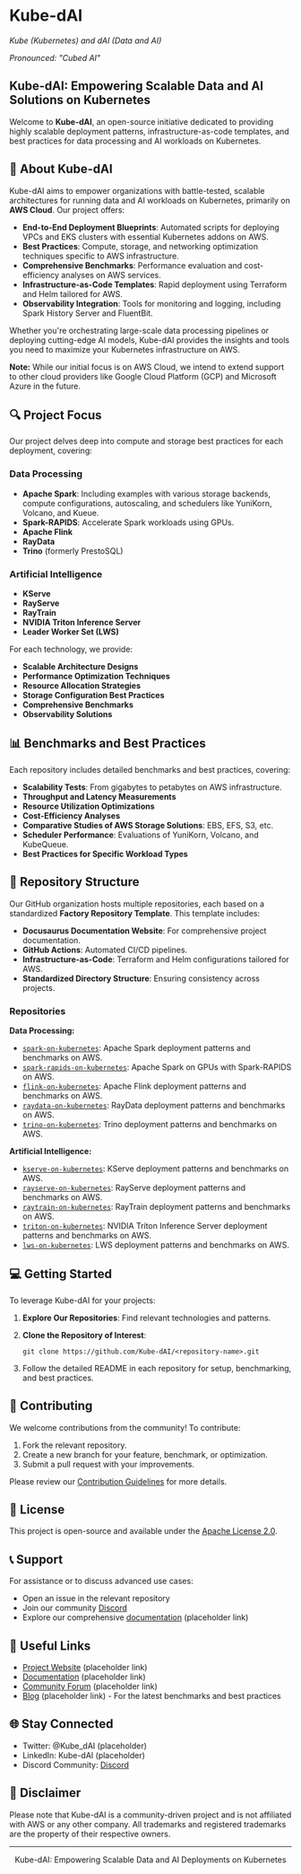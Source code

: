 # Kube-dAI
*Kube (Kubernetes) and dAI (Data and AI)*

*Pronounced: "Cubed AI"*

## Kube-dAI: Empowering Scalable Data and AI Solutions on Kubernetes

Welcome to **Kube-dAI**, an open-source initiative dedicated to providing highly scalable deployment patterns, infrastructure-as-code templates, and best practices for data processing and AI workloads on Kubernetes.

## 🚀 About Kube-dAI

Kube-dAI aims to empower organizations with battle-tested, scalable architectures for running data and AI workloads on Kubernetes, primarily on **AWS Cloud**. Our project offers:

- **End-to-End Deployment Blueprints**: Automated scripts for deploying VPCs and EKS clusters with essential Kubernetes addons on AWS.
- **Best Practices**: Compute, storage, and networking optimization techniques specific to AWS infrastructure.
- **Comprehensive Benchmarks**: Performance evaluation and cost-efficiency analyses on AWS services.
- **Infrastructure-as-Code Templates**: Rapid deployment using Terraform and Helm tailored for AWS.
- **Observability Integration**: Tools for monitoring and logging, including Spark History Server and FluentBit.

Whether you're orchestrating large-scale data processing pipelines or deploying cutting-edge AI models, Kube-dAI provides the insights and tools you need to maximize your Kubernetes infrastructure on AWS.

**Note:** While our initial focus is on AWS Cloud, we intend to extend support to other cloud providers like Google Cloud Platform (GCP) and Microsoft Azure in the future.

## 🔍 Project Focus

Our project delves deep into compute and storage best practices for each deployment, covering:

### Data Processing

- **Apache Spark**: Including examples with various storage backends, compute configurations, autoscaling, and schedulers like YuniKorn, Volcano, and Kueue.
- **Spark-RAPIDS**: Accelerate Spark workloads using GPUs.
- **Apache Flink**
- **RayData**
- **Trino** (formerly PrestoSQL)

### Artificial Intelligence

- **KServe**
- **RayServe**
- **RayTrain**
- **NVIDIA Triton Inference Server**
- **Leader Worker Set (LWS)**

For each technology, we provide:

- **Scalable Architecture Designs**
- **Performance Optimization Techniques**
- **Resource Allocation Strategies**
- **Storage Configuration Best Practices**
- **Comprehensive Benchmarks**
- **Observability Solutions**

## 📊 Benchmarks and Best Practices

Each repository includes detailed benchmarks and best practices, covering:

- **Scalability Tests**: From gigabytes to petabytes on AWS infrastructure.
- **Throughput and Latency Measurements**
- **Resource Utilization Optimizations**
- **Cost-Efficiency Analyses**
- **Comparative Studies of AWS Storage Solutions**: EBS, EFS, S3, etc.
- **Scheduler Performance**: Evaluations of YuniKorn, Volcano, and KubeQueue.
- **Best Practices for Specific Workload Types**

## 📂 Repository Structure

Our GitHub organization hosts multiple repositories, each based on a standardized **Factory Repository Template**. This template includes:

- **Docusaurus Documentation Website**: For comprehensive project documentation.
- **GitHub Actions**: Automated CI/CD pipelines.
- **Infrastructure-as-Code**: Terraform and Helm configurations tailored for AWS.
- **Standardized Directory Structure**: Ensuring consistency across projects.

### Repositories

**Data Processing:**

- [`spark-on-kubernetes`](https://github.com/Kube-dAI/spark-on-kubernetes): Apache Spark deployment patterns and benchmarks on AWS.
- [`spark-rapids-on-kubernetes`](https://github.com/Kube-dAI/spark-rapids-on-kubernetes): Apache Spark on GPUs with Spark-RAPIDS on AWS.
- [`flink-on-kubernetes`](https://github.com/Kube-dAI/flink-on-kubernetes): Apache Flink deployment patterns and benchmarks on AWS.
- [`raydata-on-kubernetes`](https://github.com/Kube-dAI/raydata-on-kubernetes): RayData deployment patterns and benchmarks on AWS.
- [`trino-on-kubernetes`](https://github.com/Kube-dAI/trino-on-kubernetes): Trino deployment patterns and benchmarks on AWS.

**Artificial Intelligence:**

- [`kserve-on-kubernetes`](https://github.com/Kube-dAI/kserve-on-kubernetes): KServe deployment patterns and benchmarks on AWS.
- [`rayserve-on-kubernetes`](https://github.com/Kube-dAI/rayserve-on-kubernetes): RayServe deployment patterns and benchmarks on AWS.
- [`raytrain-on-kubernetes`](https://github.com/Kube-dAI/raytrain-on-kubernetes): RayTrain deployment patterns and benchmarks on AWS.
- [`triton-on-kubernetes`](https://github.com/Kube-dAI/triton-on-kubernetes): NVIDIA Triton Inference Server deployment patterns and benchmarks on AWS.
- [`lws-on-kubernetes`](https://github.com/Kube-dAI/lws-on-kubernetes): LWS deployment patterns and benchmarks on AWS.

## 💻 Getting Started

To leverage Kube-dAI for your projects:

1. **Explore Our Repositories**: Find relevant technologies and patterns.
2. **Clone the Repository of Interest**:

   ```
   git clone https://github.com/Kube-dAI/<repository-name>.git
   ```
3. Follow the detailed README in each repository for setup, benchmarking, and best practices.

## 🤝 Contributing

We welcome contributions from the community! To contribute:

1. Fork the relevant repository.
2. Create a new branch for your feature, benchmark, or optimization.
3. Submit a pull request with your improvements.

Please review our [Contribution Guidelines](CONTRIBUTING.md) for more details.

## 📜 License

This project is open-source and available under the [Apache License 2.0](LICENSE).

## 📞 Support

For assistance or to discuss advanced use cases:

- Open an issue in the relevant repository
- Join our community [Discord](https://discord.com/channels/1291838866990301295/1291838866990301298)
- Explore our comprehensive [documentation](https://docs.kubedai.org) (placeholder link)

## 🔗 Useful Links

- [Project Website](https://kubedai.org) (placeholder link)
- [Documentation](https://docs.kubedai.org) (placeholder link)
- [Community Forum](https://forum.kubedai.org) (placeholder link)
- [Blog](https://blog.kubedai.org) (placeholder link) - For the latest benchmarks and best practices

## 🌐 Stay Connected

- Twitter: @Kube_dAI (placeholder)
- LinkedIn: Kube-dAI (placeholder)
- Discord Community: [Discord](https://discord.com/channels/1291838866990301295/1291838866990301298)

## 📝 Disclaimer

Please note that Kube-dAI is a community-driven project and is not affiliated with AWS or any other company. All trademarks and registered trademarks are the property of their respective owners.

---

<p align="center">Kube-dAI: Empowering Scalable Data and AI Deployments on Kubernetes</p>
